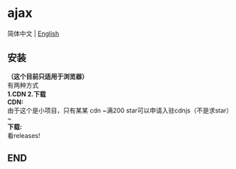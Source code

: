# ajax
简体中文 | [English](https://github.com/lindengxu68/hook-ajax/)
## 安装
**（这个目前只适用于浏览器）**  
有两种方式  
**1.CDN 2.下载**  
**CDN:**  
由于这个是小项目，只有某某 cdn ~满200 star可以申请入驻cdnjs（不是求star）~  
**下载:**  
看releases!    
## END
